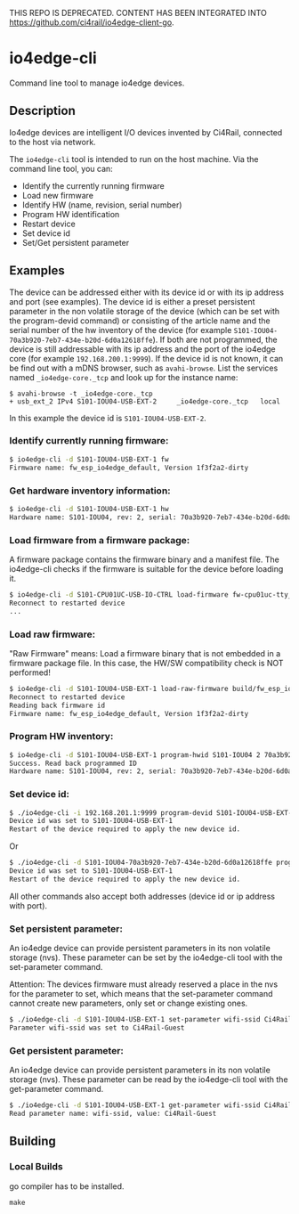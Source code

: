 THIS REPO IS DEPRECATED. CONTENT HAS BEEN INTEGRATED INTO https://github.com/ci4rail/io4edge-client-go.

# io4edge-cli
Command line tool to manage io4edge devices.

## Description

Io4edge devices are intelligent I/O devices invented by Ci4Rail, connected to the host via network.

The `io4edge-cli` tool is intended to run on the host machine. Via the command line tool, you can:
* Identify the currently running firmware
* Load new firmware
* Identify HW (name, revision, serial number)
* Program HW identification
* Restart device
* Set device id
* Set/Get persistent parameter

## Examples

The device can be addressed either with its device id or with its ip address and port (see examples).
The device id is either a preset persistent parameter in the non volatile storage of the device (which can be set with the program-devid command) or consisting of the article name and the serial number of the hw inventory of the device (for example `S101-IOU04-70a3b920-7eb7-434e-b20d-6d0a12618ffe`). If both are not programmed, the device is still addressable with its ip address and the port of the io4edge core (for example `192.168.200.1:9999`).
If the device id is not known, it can be find out with a mDNS browser, such as `avahi-browse`.
List the services named `_io4edge-core._tcp` and look up for the instance name:

```shell
$ avahi-browse -t _io4edge-core._tcp
+ usb_ext_2 IPv4 S101-IOU04-USB-EXT-2     _io4edge-core._tcp   local
```

In this example the device id is `S101-IOU04-USB-EXT-2`.

### Identify currently running firmware:
```bash
$ io4edge-cli -d S101-IOU04-USB-EXT-1 fw
Firmware name: fw_esp_io4edge_default, Version 1f3f2a2-dirty
```

### Get hardware inventory information:
```bash
$ io4edge-cli -d S101-IOU04-USB-EXT-1 hw
Hardware name: S101-IOU04, rev: 2, serial: 70a3b920-7eb7-434e-b20d-6d0a12618ffe
```

### Load firmware from a firmware package:
A firmware package contains the firmware binary and a manifest file. The io4edge-cli checks if the firmware is suitable for the device before loading it.

```bash
$ io4edge-cli -d S101-CPU01UC-USB-IO-CTRL load-firmware fw-cpu01uc-tty_accdl-1.1.0.beta1.fwpkg
Reconnect to restarted device
...
```

### Load raw firmware:
"Raw Firmware" means: Load a firmware binary that is not embedded in a firmware package file. In this case, the HW/SW compatibility check is NOT performed!

```bash
$ io4edge-cli -d S101-IOU04-USB-EXT-1 load-raw-firmware build/fw_esp_io4edge_default.bin
Reconnect to restarted device
Reading back firmware id
Firmware name: fw_esp_io4edge_default, Version 1f3f2a2-dirty
```

### Program HW inventory:
```bash
$ io4edge-cli -d S101-IOU04-USB-EXT-1 program-hwid S101-IOU04 2 70a3b920-7eb7-434e-b20d-6d0a12618ffe
Success. Read back programmed ID
Hardware name: S101-IOU04, rev: 2, serial: 70a3b920-7eb7-434e-b20d-6d0a12618ffe
```

### Set device id:
```bash
$ ./io4edge-cli -i 192.168.201.1:9999 program-devid S101-IOU04-USB-EXT-1
Device id was set to S101-IOU04-USB-EXT-1
Restart of the device required to apply the new device id.
```
Or
```bash
$ ./io4edge-cli -d S101-IOU04-70a3b920-7eb7-434e-b20d-6d0a12618ffe program-devid S101-IOU04-USB-EXT-1
Device id was set to S101-IOU04-USB-EXT-1
Restart of the device required to apply the new device id.
```

All other commands also accept both addresses (device id or ip address with port).

### Set persistent parameter:
An io4edge device can provide persistent parameters in its non volatile storage (nvs). These parameter can be set by the io4edge-cli tool with the set-parameter command.

Attention: The devices firmware must already reserved a place in the nvs for the parameter to set, which means that the set-parameter command cannot create new parameters, only set or change existing ones.

```bash
$ ./io4edge-cli -d S101-IOU04-USB-EXT-1 set-parameter wifi-ssid Ci4Rail-Guest
Parameter wifi-ssid was set to Ci4Rail-Guest
```

### Get persistent parameter:
An io4edge device can provide persistent parameters in its non volatile storage (nvs). These parameter can be read by the io4edge-cli tool with the get-parameter command.

```bash
$ ./io4edge-cli -d S101-IOU04-USB-EXT-1 get-parameter wifi-ssid Ci4Rail-Guest
Read parameter name: wifi-ssid, value: Ci4Rail-Guest
```

## Building

### Local Builds

go compiler has to be installed.

```
make
```
